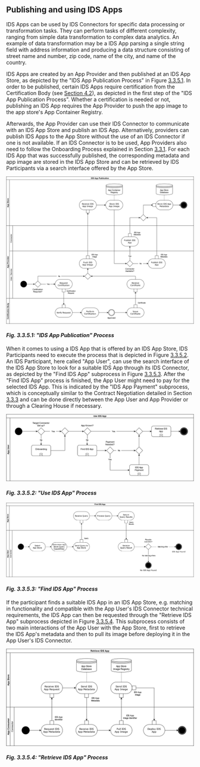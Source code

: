 ## Publishing and using IDS Apps

IDS Apps can be used by IDS Connectors for specific data processing or transformation tasks. They can perform tasks of different complexity, ranging from simple data transformation to complex data analytics. An example of data transformation may be a IDS App parsing a single string field with address information and producing a data structure consisting of street name and number, zip code, name of the city, and name of the country.

IDS Apps are created by an App Provider and then published at an IDS App Store, as depicted by the "IDS App Publication Process" in Figure [3.3.5.1](#PublishingIDSApp). In order to be published, certain IDS Apps require certification from the Certification Body (see [Section 4.2](../../4_Perspectives_of_the_Reference_Architecture_Model/4_2_Certification_Perspective)), as depicted in the first step of the "IDS App Publication Process". Whether a certification is needed or not, publishing an IDS App requires the App Provider to push the app image to the app store's App Container Registry.

Afterwards, the App Provider can use their IDS Connector to communicate with an IDS App Store and publish an IDS App. Alternatively, providers can publish IDS Apps to the App Store without the use of an IDS Connector if one is not available. If an IDS Connector is to be used, App Providers also need to follow the Onboarding Process explained in Section [3.3.1](3_3_1_Onboarding.md). For each IDS App that was successfully published, the corresponding metadata and app image are stored in the IDS App Store and can be retrieved by IDS Participants via a search interface offered by the App Store.

![PublishingIDSApp](./media/ids-app-publication-process.png)
#### _Fig. 3.3.5.1: "IDS App Publication" Process_

When it comes to using a IDS App that is offered by an IDS App Store, IDS Participants need to execute the process that is depicted in Figure [3.3.5.2](#UseIDSApp). An IDS Participant, here called "App User", can use the search interface of the IDS App Store to look for a suitable IDS App through its IDS Connector, as depicted by the "Find IDS App" subprocess in Figure [3.3.5.3](#FindIDSApp). After the "Find IDS App" process is finished, the App User might need to pay for the selected IDS App. This is indicated by the "IDS App Payment" subprocess, which is conceptually similar to the Contract Negotiation detailed in Section [3.3.3](3_3_3_Contract_Negotiation.md) and can be done directly between the App User and App Provider or through a Clearing House if necessary.

![UseIDSApp](./media/use-ids-app-process.png)
#### _Fig. 3.3.5.2: "Use IDS App" Process_

![FindIDSApp](./media/find-ids-app-process.png)
#### _Fig. 3.3.5.3: "Find IDS App" Process_

If the participant finds a suitable IDS App in an IDS App Store, e.g. matching in functionality and compatible with the App User's IDS Connector technical requirements, the IDS App can then be requested through the "Retrieve IDS App" subprocess depicted in Figure [3.3.5.4](#RetrieveIDSApp). This subprocess consists of two main interactions of the App User with the App Store, first to retrieve the IDS App's metadata and then to pull its image before deploying it in the App User's IDS Connector. 

![RetrieveIDSApp](./media/retrieve-ids-app-process.png)
#### _Fig. 3.3.5.4: "Retrieve IDS App" Process_
